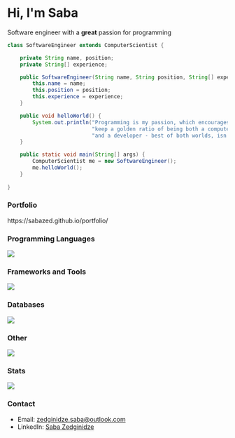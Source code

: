 <!-- <link rel="preconnect" href="https://fonts.googleapis.com">
<link rel="preconnect" href="https://fonts.gstatic.com" crossorigin>
<link href="https://fonts.googleapis.com/css2?family=Maven+Pro:wght@400..900&family=Source+Code+Pro&display=swap" rel="stylesheet">
<style>
.source {
font-family: 'Source Code Pro';
}
.mvn {
font-family: 'Maven Pro';
}
</style> -->

<h1 class="source"> Hi, I'm Saba</h1>

<span class="mvn">Software engineer with a <b>great</b> passion for programming</span>

```java
class SoftwareEngineer extends ComputerScientist {

    private String name, position;
    private String[] experience;

    public SoftwareEngineer(String name, String position, String[] experience) {
        this.name = name;
        this.position = position;
        this.experience = experience;
    }

    public void helloWorld() {
        System.out.println("Programming is my passion, which encourages me to" +
                           "keep a golden ratio of being both a computer scientist" +
                           "and a developer - best of both worlds, isn't it?");
    }

    public static void main(String[] args) {
        ComputerScientist me = new SoftwareEngineer();
        me.helloWorld();
    }
    
}
```

<h3 class="source">Portfolio</h3>
https://sabazed.github.io/portfolio/

<h3 class="source">Programming Languages</h3>
<img src="https://skillicons.dev/icons?i=java,python,c,cs,html,css,js,ts,ocaml&theme=dark">

<h3 class="source">Frameworks and Tools</h3>
<img src="https://skillicons.dev/icons?i=spring,hibernate,react,aws,kafka,docker,git,postman&theme=dark">

<h3 class="source">Databases</h3>
<img src="https://skillicons.dev/icons?i=postgresql,mongodb,mysql&theme=dark">

<h3 class="source">Other</h3>
<img src="https://skillicons.dev/icons?i=ps,pr,ai&theme=dark">

<h3 class="source">Stats</h3>
<img src="https://github-readme-stats.vercel.app/api/top-langs/?username=sabazed&langs_count=10&show_icons=true&locale=en&layout=compact">

<h3 class="source">Contact</h3>
<ul>
    <li class="mvn">Email: <a href="mailto:zedginidze.saba@outlook.com">zedginidze.saba@outlook.com</a></li>
    <li class="mvn">LinkedIn: <a href="https://www.linkedin.com/in/sabazed/">Saba Zedginidze</a></li>
</ul>

